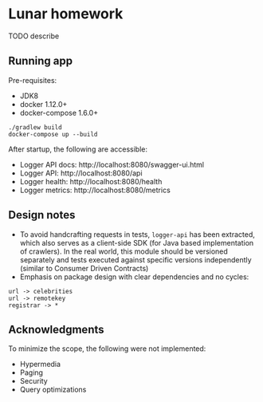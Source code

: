# Lunar homework

TODO describe

## Running app

Pre-requisites:

- JDK8
- docker 1.12.0+
- docker-compose 1.6.0+

```
./gradlew build
docker-compose up --build
```

After startup, the following are accessible:

- Logger API docs: http://localhost:8080/swagger-ui.html
- Logger API: http://localhost:8080/api
- Logger health: http://localhost:8080/health
- Logger metrics: http://localhost:8080/metrics

## Design notes

- To avoid handcrafting requests in tests, `logger-api` has been extracted,
which also serves as a client-side SDK (for Java based implementation of crawlers). 
In the real world, this module should be versioned separately and tests executed against
specific versions independently (similar to Consumer Driven Contracts)
- Emphasis on package design with clear dependencies and no cycles:

```
url -> celebrities
url -> remotekey
registrar -> *
```

## Acknowledgments

To minimize the scope, the following were not implemented:

- Hypermedia
- Paging
- Security
- Query optimizations
